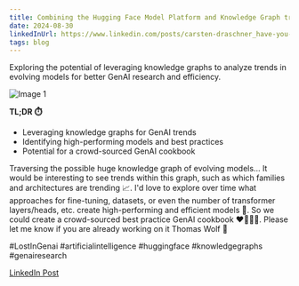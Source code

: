 ```yaml
---
title: Combining the Hugging Face Model Platform and Knowledge Graph trend analysis over time could improve GenAI research and reduce waste of energy! 
date: 2024-08-30
linkedInUrl: https://www.linkedin.com/posts/carsten-draschner_have-you-noticed-the-new-model-tree-section-activity-7229418184590737409-UoNB?utm_source=share&utm_medium=member_desktop
tags: blog
---
```


Exploring the potential of leveraging knowledge graphs to analyze trends in evolving models for better GenAI research and efficiency.

![Image 1](/img/blog_images/1723625262465.jpeg)

**TL;DR ⏱️**
- Leveraging knowledge graphs for GenAI trends
- Identifying high-performing models and best practices
- Potential for a crowd-sourced GenAI cookbook

<!-- excerpt -->

Traversing the possible huge knowledge graph of evolving models... It would be interesting to see trends within this graph, such as which families and architectures are trending 📈. I'd love to explore over time what approaches for fine-tuning, datasets, or even the number of transformer layers/heads, etc. create high-performing and efficient models 🌱. So we could create a crowd-sourced best practice GenAI cookbook ❤️👩🏽‍🍳. Please let me know if you are already working on it Thomas Wolf 🤗

#LostInGenai #artificialintelligence #huggingface #knowledgegraphs #genairesearch

[LinkedIn Post](https://www.linkedin.com/posts/carsten-draschner_have-you-noticed-the-new-model-tree-section-activity-7229418184590737409-UoNB?utm_source=share&utm_medium=member_desktop)
